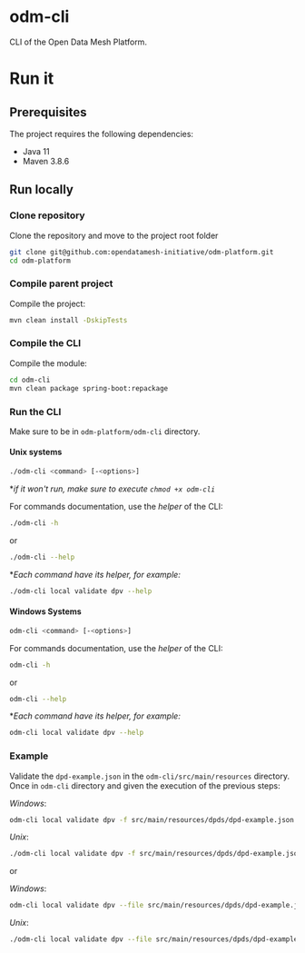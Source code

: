 # odm-cli

CLI of the Open Data Mesh Platform.

# Run it

## Prerequisites
The project requires the following dependencies:
* Java 11
* Maven 3.8.6

## Run locally

### Clone repository
Clone the repository and move to the project root folder

```bash
git clone git@github.com:opendatamesh-initiative/odm-platform.git
cd odm-platform
```
### Compile parent project
Compile the project:

```bash
mvn clean install -DskipTests
```

### Compile the CLI
Compile the module:

```bash
cd odm-cli
mvn clean package spring-boot:repackage
```

### Run the CLI
Make sure to be in `odm-platform/odm-cli` directory.

#### Unix systems
```bash
./odm-cli <command> [-<options>]
```
*_if it won't run, make sure to execute `chmod +x odm-cli`_

For commands documentation, use the _helper_ of the CLI:
```bash
./odm-cli -h
```
or
```bash
./odm-cli --help
```
*_Each command have its helper, for example:_
```bash
./odm-cli local validate dpv --help
```

#### Windows Systems
```bash
odm-cli <command> [-<options>]
```
For commands documentation, use the _helper_ of the CLI:
```bash
odm-cli -h
```
or
```bash
odm-cli --help
```
*_Each command have its helper, for example:_
```bash
odm-cli local validate dpv --help
```

### Example
Validate the `dpd-example.json` in the `odm-cli/src/main/resources` directory.
Once in `odm-cli` directory and given the execution of the previous steps:

_Windows_:
```bash
odm-cli local validate dpv -f src/main/resources/dpds/dpd-example.json
```
_Unix_:
```bash
./odm-cli local validate dpv -f src/main/resources/dpds/dpd-example.json
```
or

_Windows_:
```bash
odm-cli local validate dpv --file src/main/resources/dpds/dpd-example.json
```
_Unix_:
```bash
./odm-cli local validate dpv --file src/main/resources/dpds/dpd-example.json
```
